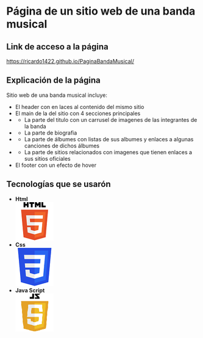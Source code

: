 # Página de un sitio web de una banda musical

## Link de acceso a la página
<https://ricardo1422.github.io/PaginaBandaMusical/>

## Explicación de la página
Sitio web de una banda musical incluye:
+ El header con en laces al contenido del mismo sitio
+ El main de la del sitio con 4 secciones principales
+ + La parte del titulo con un carrusel de imagenes de las integrantes de la banda
+ + La parte de biografia
+ + La parte de álbumes con listas de sus albumes y enlaces a algunas canciones de dichos álbumes
+ + La parte de sitios relacionados con imagenes que tienen enlaces a sus sitios oficiales
+ El footer con un efecto de hover
## Tecnologías que se usarón 
+ **Html**\
![](Assets/HTML5_logo_and_wordmark.svg.png)
+ **Css**\
![](Assets/CssLogo.png)
+ **Java Script**\
![](Assets/logoJS.png)